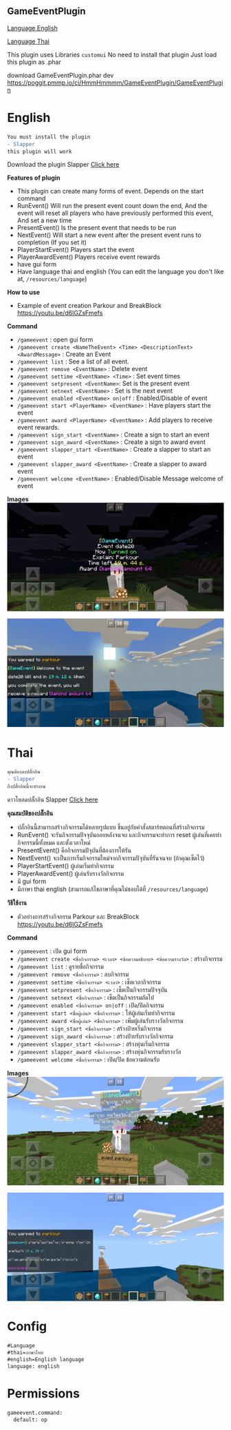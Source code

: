 ## GameEventPlugin


[Language English](#english)

[Language Thai](#thai)

This plugin uses Libraries `customui` No need to install that plugin
Just load this plugin as .phar

download GameEventPlugin.phar dev https://poggit.pmmp.io/ci/HmmHmmmm/GameEventPlugin/GameEventPlugin


# English

```diff
You must install the plugin
- Slapper
this plugin will work
```

Download the plugin Slapper [Click here](https://poggit.pmmp.io/p/slapper)


**Features of plugin**<br>
- This plugin can create many forms of event. Depends on the start command
- RunEvent() Will run the present event count down the end, And the event will reset all players who have previously performed this event, And set a new time
- PresentEvent() Is the present event that needs to be run
- NextEvent() Will start a new event after the present event runs to completion (If you set it)
- PlayerStartEvent() Players start the event
- PlayerAwardEvent() Players receive event rewards
- have gui form
- Have language thai and english (You can edit the language you don't like at, `/resources/language`)


**How to use**<br>
- Example of event creation Parkour and BreakBlock https://youtu.be/d6lGZsFmefs

**Command**<br>
- `/gameevent` : open gui form
- `/gameevent create <NameTheEvent> <Time> <DescriptionText> <AwardMessage>` : Create an Event
- `/gameevent list` : See a list of all event.
- `/gameevent remove <EventName>` : Delete event
- `/gameevent settime <EventName> <Time>` : Set event times
- `/gameevent setpresent <EventName>`: Set is the present event
- `/gameevent setnext <EventName>` : Set is the next event
- `/gameevent enabled <EventName> on|off` : Enabled/Disable of event
- `/gameevent start <PlayerName> <EventName>` : Have players start the event
- `/gameevent award <PlayerName> <EventName>` : Add players to receive event rewards.
- `/gameevent sign_start <EventName>` : Create a sign to start an event
- `/gameevent sign_award <EventName>` : Create a sign to award event
- `/gameevent slapper_start <EventName>` : Create a slapper to start an event
- `/gameevent slapper_award <EventName>` : Create a slapper to award event
- `/gameevent welcome <EventName>` : Enabled/Disable Message welcome of event


**Images**<br>
![1](https://github.com/HmmHmmmm/GameEventPlugin/blob/master/images/3.1/1en.jpg)

![2](https://github.com/HmmHmmmm/GameEventPlugin/blob/master/images/3.1/2en.jpg)


# Thai

```diff
คุณต้องลงปลั๊กอิน
- Slapper
ถึงปลั๊กอินนี้จะทำงาน
```

ดาวโหลดปลั๊กอิน Slapper [Click here](https://poggit.pmmp.io/p/slapper)


**คุณสมบัติของปลั๊กอิน**<br>
- ปลั๊กอินนี้สามารถสร้างกิจกรรมได้หลายรูปแบบ ขึ้นอยู่กับคำสั่งสตาร์ทตอนที่สร้างกิจกรรม
- RunEvent() จะรันกิจกรรมปัจจุบันถอยหลังจนจบ และกิจกรรมจะทำการ reset ผู้เล่นที่เคยทำกิจกรรมนี้ทั้งหมด และตั้งเวลาใหม่
- PresentEvent() คือกิจกรรมปัจุบันที่ต้องการให้รัน
- NextEvent() จะเป็นการเริ่มกิจกรรมใหม่จากกิจกรรมปัจุบันที่รันจนจบ (ถ้าคุณเซ็ตไว้)
- PlayerStartEvent() ผู้เล่นเริ่มทำกิจกรรม
- PlayerAwardEvent() ผู้เล่นรับรางวัลกิจกรรม
- มี gui form
- มีภาษา thai english (สามารถแก้ไขภาษาที่คุณไม่ชอบได้ที่ `/resources/language`)


**วิธีใช้งาน**<br>
- ตัวอย่างการสร้างกิจกรรม Parkour และ BreakBlock https://youtu.be/d6lGZsFmefs

**Command**<br>
- `/gameevent` : เปิด gui form
- `/gameevent create <ชื่อกิจกรรม> <เวลา> <ข้อความอธิบาย> <ข้อความรางวัล>` : สร้างกิจกรรม
- `/gameevent list` : ดูรายชื่อกิจกรรม
- `/gameevent remove <ชื่อกิจกรรม>` : ลบกิจกรรม
- `/gameevent settime <ชื่อกิจกรรม> <เวลา>` : เช็ตเวลากิจกรรม
- `/gameevent setpresent <ชื่อกิจกรรม>` : เช็ตเป็นกิจกรรมปัจจุบัน
- `/gameevent setnext <ชื่อกิจกรรม>` : เช็ตเป็นกิจกรรมถัดไป
- `/gameevent enabled <ชื่อกิจกรรม> on|off` : เปิด/ปิดกิจกรรม
- `/gameevent start <ชื่อผู้เล่น> <ชื่อกิจกรรม>` : ให้ผู้เล่นเริ่มทำกิจกรรม
- `/gameevent award <ชื่อผู้เล่น> <ชื่อกิจกรรม>` : เพิ่มผู้เล่นรับรางวัลกิจกรรม
- `/gameevent sign_start <ชื่อกิจกรรม>` : สร้างป้ายเริ่มกิจกรรม
- `/gameevent sign_award <ชื่อกิจกรรม>` : สร้างป้ายรับรางวัลกิจกรรม
- `/gameevent slapper_start <ชื่อกิจกรรม>` : สร้างหุ่นเริ่มกิจกรรม
- `/gameevent slapper_award <ชื่อกิจกรรม>` : สร้างหุ่นกิจกรรมรับรางวัล
- `/gameevent welcome <ชื่อกิจกรรม>` : เปิด/ปิด ข้อความต้อนรับ


**Images**<br>
![1](https://github.com/HmmHmmmm/GameEventPlugin/blob/master/images/3.1/1th.jpg)

![2](https://github.com/HmmHmmmm/GameEventPlugin/blob/master/images/3.1/2th.jpg)



# Config
```
#Language
#thai=ภาษาไทย
#english=English language
language: english
```
  

# Permissions
```
gameevent.command:
  default: op
```

